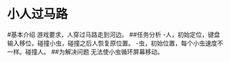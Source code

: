 小人过马路
===============================
#基本介绍
游戏要求，人穿过马路走到河边。
##任务分析
-人，初始定位，键盘输入移位，碰撞小虫，碰撞之后人恢复原位置。
-虫，初始位置，每个小虫速度不一样。碰撞人。
##为解决问题
无法使小虫循环屏幕移动。